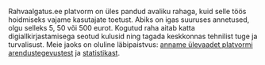 Rahvaalgatus.ee platvorm on üles pandud avaliku rahaga, kuid selle töös hoidmiseks vajame kasutajate toetust. Abiks on igas suuruses annetused, olgu selleks 5, 50 või 500 eurot. Kogutud raha aitab katta digiallkirjastamisega seotud kulusid ning tagada keskkonnas tehnilist tuge ja turvalisust. Meie jaoks on oluline läbipaistvus: [anname ülevaadet platvormi arendustegevustest](https://github.com/rahvaalgatus/rahvaalgatus/issues) ja [statistikast](https://www.kogu.ee/rahvaalgatus-ee-2020-aasta-statistika-inimestel-on-selge-soov-oma-haal-kuuldavaks-teha-ka-valimistevahelisel-ajal/).
